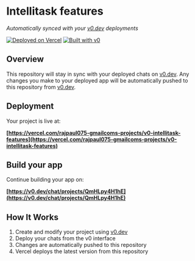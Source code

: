 # Intellitask features

*Automatically synced with your [v0.dev](https://v0.dev) deployments*

[![Deployed on Vercel](https://img.shields.io/badge/Deployed%20on-Vercel-black?style=for-the-badge&logo=vercel)](https://vercel.com/rajpaul075-gmailcoms-projects/v0-intellitask-features)
[![Built with v0](https://img.shields.io/badge/Built%20with-v0.dev-black?style=for-the-badge)](https://v0.dev/chat/projects/QmHLpy4H1hE)

## Overview

This repository will stay in sync with your deployed chats on [v0.dev](https://v0.dev).
Any changes you make to your deployed app will be automatically pushed to this repository from [v0.dev](https://v0.dev).

## Deployment

Your project is live at:

**[https://vercel.com/rajpaul075-gmailcoms-projects/v0-intellitask-features](https://vercel.com/rajpaul075-gmailcoms-projects/v0-intellitask-features)**

## Build your app

Continue building your app on:

**[https://v0.dev/chat/projects/QmHLpy4H1hE](https://v0.dev/chat/projects/QmHLpy4H1hE)**

## How It Works

1. Create and modify your project using [v0.dev](https://v0.dev)
2. Deploy your chats from the v0 interface
3. Changes are automatically pushed to this repository
4. Vercel deploys the latest version from this repository